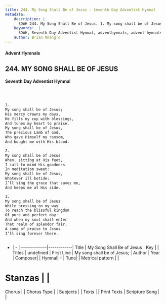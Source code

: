 ```yaml
---
title: 244. My Song Shall Be of Jesus - Seventh Day Adventist Hymnal
metadata:
    description: |
      SDAH 244. My Song Shall Be of Jesus. 1. My song shall be of Jesus; His mercy crowns my days, He fills my cup with blessings, And tunes my heart to praise. My song shall be of Jesus, The precious Lamb of God, Who gave Himself my ransom, And bought me with His blood.
    keywords:  |
      SDAH, Seventh Day Adventist Hymnal, adventhymnals, advent hymnals, My Song Shall Be of Jesus, My song shall be of Jesus; 
    author: Brian Onang'o
---
```


#### Advent Hymnals
## 244. MY SONG SHALL BE OF JESUS
#### Seventh Day Adventist Hymnal

```txt



1.
My song shall be of Jesus;
His mercy crowns my days,
He fills my cup with blessings,
And tunes my heart to praise.
My song shall be of Jesus,
The precious Lamb of God,
Who gave Himself my ransom,
And bought me with His blood.

2.
My song shall be of Jesus
When, sitting at His feet,
I call to mind His goodness
In meditation sweet:
My song shall be of Jesus,
Whatever ill betide;
I’ll sing the grace that saves me,
And keeps me at His side.

3.
My song shall be of Jesus
While pressing on my way
To reach the blissful kingdom
Of pure and perfect day:
And when my soul shall enter
That realm of splendor fair,
A song of praise to Jesus
I’ll sing forever there.



```

- |   -  |
-------------|------------|
Title | My Song Shall Be of Jesus |
Key |  |
Titles | undefined |
First Line | My song shall be of Jesus; |
Author | 
Year | 
Composer|  |
Hymnal|  - |
Tune|  |
Metrical pattern | |
# Stanzas |  |
Chorus |  |
Chorus Type |  |
Subjects |  |
Texts |  |
Print Texts | 
Scripture Song |  |
  
